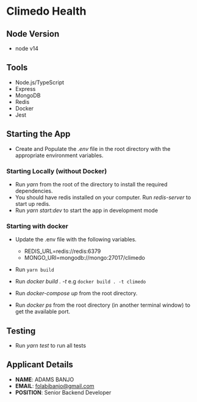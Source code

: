 # Climedo Health

## Node Version

- node v14

## Tools

- Node.js/TypeScript
- Express
- MongoDB
- Redis
- Docker
- Jest

## Starting the App

- Create and Populate the _.env_ file in the root directory with the appropriate environment variables.

### Starting Locally (without Docker)

- Run _yarn_ from the root of the directory to install the required dependencies.
- You should have redis installed on your computer. Run _redis-server_ to start up redis.
- Run _yarn start:dev_ to start the app in development mode

### Starting with docker

- Update the .env file with the following variables.

  - REDIS_URL=redis://redis:6379
  - MONGO_URI=mongodb://mongo:27017/climedo

- Run `yarn build`
- Run _docker build . -t <tagname>_ e.g `docker build . -t climedo`
- Run _docker-compose up_ from the root directory.
- Run _docker ps_ from the root directory (in another terminal window) to get the available port.

## Testing

  - Run _yarn test_ to run all tests


## Applicant Details
- <b>NAME</b>: ADAMS BANJO
- <b>EMAIL</b>: folabibanjo@gmail.com
- <b>POSITION</b>: Senior Backend Developer